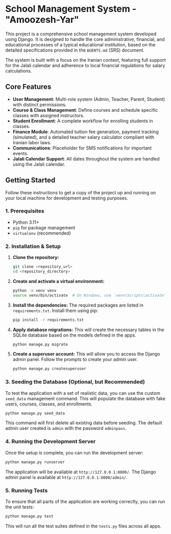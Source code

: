 # School Management System - "Amoozesh-Yar"

This project is a comprehensive school management system developed using Django. It is designed to handle the core administrative, financial, and educational processes of a typical educational institution, based on the detailed specifications provided in the `AGENTS.md` (SRS) document.

The system is built with a focus on the Iranian context, featuring full support for the Jalali calendar and adherence to local financial regulations for salary calculations.

## Core Features

*   **User Management**: Multi-role system (Admin, Teacher, Parent, Student) with distinct permissions.
*   **Course & Class Management**: Define courses and schedule specific classes with assigned instructors.
*   **Student Enrollment**: A complete workflow for enrolling students in classes.
*   **Finance Module**: Automated tuition fee generation, payment tracking (simulated), and a detailed teacher salary calculator compliant with Iranian labor laws.
*   **Communications**: Placeholder for SMS notifications for important events.
*   **Jalali Calendar Support**: All dates throughout the system are handled using the Jalali calendar.

## Getting Started

Follow these instructions to get a copy of the project up and running on your local machine for development and testing purposes.

### 1. Prerequisites

*   Python 3.11+
*   `pip` for package management
*   `virtualenv` (recommended)

### 2. Installation & Setup

1.  **Clone the repository:**
    ```bash
    git clone <repository_url>
    cd <repository_directory>
    ```

2.  **Create and activate a virtual environment:**
    ```bash
    python -m venv venv
    source venv/bin/activate  # On Windows, use `venv\Scripts\activate`
    ```

3.  **Install the dependencies:**
    The required packages are listed in `requirements.txt`. Install them using pip:
    ```bash
    pip install -r requirements.txt
    ```

4.  **Apply database migrations:**
    This will create the necessary tables in the SQLite database based on the models defined in the apps.
    ```bash
    python manage.py migrate
    ```

5.  **Create a superuser account:**
    This will allow you to access the Django admin panel. Follow the prompts to create your admin user.
    ```bash
    python manage.py createsuperuser
    ```

### 3. Seeding the Database (Optional, but Recommended)

To test the application with a set of realistic data, you can use the custom `seed_data` management command. This will populate the database with fake users, courses, classes, and enrollments.

```bash
python manage.py seed_data
```
This command will first delete all existing data before seeding. The default admin user created is `admin` with the password `adminpass`.

### 4. Running the Development Server

Once the setup is complete, you can run the development server:

```bash
python manage.py runserver
```

The application will be available at `http://127.0.0.1:8000/`.
The Django admin panel is available at `http://127.0.0.1:8000/admin/`.

### 5. Running Tests

To ensure that all parts of the application are working correctly, you can run the unit tests:

```bash
python manage.py test
```

This will run all the test suites defined in the `tests.py` files across all apps.
